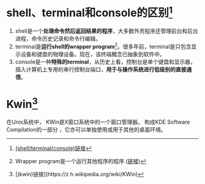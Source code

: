 # shell、terminal和console的区别[^1]
1. shell是一个**处理命令然后返回结果的程序**，大多数外壳程序还管理前台和后台进程，命令历史记录和命令行编辑。
2. terminal是**运行shell的wrapper program**[^2]。很多年前，terminal是只包含显示设备和键盘的物理设备。现在，该终端概念已抽象到软件中。
3. console是一种**特殊的terminal**，从历史上看，控制台是单个键盘和显示器，插入计算机上专用的串行控制台端口，**用于与操作系统进行低级别的直接通信**。
# Kwin[^3]

在Unix系统中， KWin是X窗口系统中的一个窗口管理器。 构成KDE Software Compilation的一部分 ，它亦可以单独使用或用于其他的桌面环境。

[^1]:[(shell/terminal/console)链接](https://superuser.com/questions/144666/what-is-the-difference-between-shell-console-and-terminal)
[^2]: Wrapper program是一个运行其他程序的程序.([链接](https://answers.sap.com/questions/6941536/what-is-a-wrapper-program.html))
[^3]: [(kwin)链接](https://z h.wikipedia.org/wiki/KWin)
